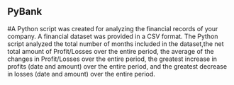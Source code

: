## PyBank
#A Python script was created for analyzing the financial records of your company. A financial dataset was provided in a CSV format. The Python script analyzed the total number of months included in the dataset,the net total amount of Profit/Losses over the entire period, the average of the changes in Profit/Losses over the entire period, the greatest increase in profits (date and amount) over the entire period, and the greatest decrease in losses (date and amount) over the entire period. 

